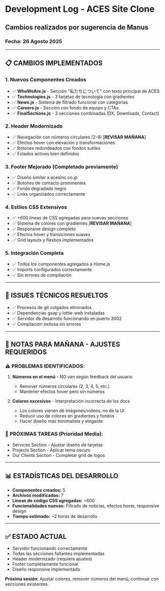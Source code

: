 # Development Log - ACES Site Clone
## Cambios realizados por sugerencia de Manus

### Fecha: 26 Agosto 2025

---

## 📋 CAMBIOS IMPLEMENTADOS

### 1. **Nuevos Componentes Creados**
- ✅ **WhoWeAre.js** - Sección "私たちについて" con texto principal de ACES
- ✅ **Technologies.js** - 3 tarjetas de tecnología con gradientes
- ✅ **News.js** - Sistema de filtrado funcional con categorías
- ✅ **Careers.js** - Sección con fondo de equipo y CTAs
- ✅ **FinalSections.js** - 3 secciones combinadas (DX, Downloads, Contact)

### 2. **Header Modernizado**
- ✅ Navegación con números circulares (2-9) [**REVISAR MAÑANA**]
- ✅ Efectos hover con elevación y transformaciones
- ✅ Botones redondeados con fondos sutiles
- ✅ Estados activos bien definidos

### 3. **Footer Mejorado** (Completado previamente)
- ✅ Diseño similar a acesinc.co.jp
- ✅ Botones de contacto prominentes  
- ✅ Fondo degradado negro
- ✅ Links organizados correctamente

### 4. **Estilos CSS Extensivos**
- ✅ +600 líneas de CSS agregadas para nuevas secciones
- ✅ Sistema de colores con gradientes [**REVISAR MAÑANA**]
- ✅ Responsive design completo
- ✅ Efectos hover y transiciones suaves
- ✅ Grid layouts y flexbox implementados

### 5. **Integración Completa**
- ✅ Todos los componentes agregados a Home.js
- ✅ Imports configurados correctamente
- ✅ Sin errores de compilación

---

## 🔧 ISSUES TÉCNICOS RESUELTOS
- ✅ Procesos de git colgados eliminados
- ✅ Dependencias gsap y lottie-web instaladas
- ✅ Servidor de desarrollo funcionando en puerto 3002
- ✅ Compilación exitosa sin errores

---

## 📝 NOTAS PARA MAÑANA - AJUSTES REQUERIDOS

### ⚠️ **PROBLEMAS IDENTIFICADOS:**

1. **Números en el menú** - NO van según feedback del usuario
   - Remover números circulares (2, 3, 4, 5, etc.)
   - Mantener efectos hover pero sin números

2. **Colores excesivos** - Interpretación incorrecta de los docs
   - Los colores vienen de imágenes/videos, no de la UI
   - Reducir uso de colores en gradientes y fondos
   - Hacer diseño más minimalista y elegante

### 🎯 **PRÓXIMAS TAREAS (Prioridad Media):**
- Services Section - Ajustar diseño de tarjetas
- Projects Section - Aplicar tema oscuro
- Our Clients Section - Completar grid de logos

---

## 📊 **ESTADÍSTICAS DEL DESARROLLO**
- **Componentes creados:** 5
- **Archivos modificados:** 7
- **Líneas de código CSS agregadas:** ~600
- **Funcionalidades nuevas:** Filtrado de noticias, efectos hover, responsive design
- **Tiempo estimado:** ~2 horas de desarrollo

---

## ✅ **ESTADO ACTUAL**
- Servidor funcionando correctamente
- Todas las secciones faltantes implementadas  
- Header modernizado (requiere ajustes)
- Footer completamente funcional
- Diseño responsive implementado

**Próxima sesión:** Ajustar colores, remover números del menú, continuar con secciones existentes.